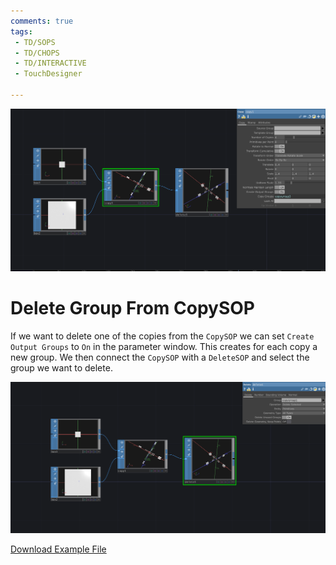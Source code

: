 ```yaml
---
comments: true
tags:
 - TD/SOPS
 - TD/CHOPS
 - TD/INTERACTIVE
 - TouchDesigner

---
```


![Delete Copied Group Img1](../img/DeleteCopiedGroup.png)

# Delete Group From CopySOP
If we want to delete one of the copies from the `CopySOP` we can set `Create Output Groups` to `On` in the parameter window. This creates for each copy a new group. We then connect the `CopySOP` with a `DeleteSOP` and select the group we want to delete.

![Delete Copied Group Img2](../img/DeleteCopiedGroup2.png)

[Download Example File](../files/DeleteCopiedGroup.tox)